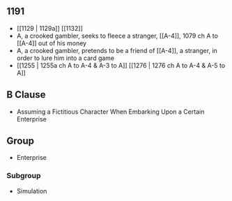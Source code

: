 ## 1191
- [[1129 | 1129a]] [[1132]] 
- A, a crooked gambler, seeks to fleece a stranger, [[A-4]], 1079 ch A to [[A-4]] out of his money
- A, a crooked gambler, pretends to be a friend of [[A-4]], a stranger, in order to lure him into a card game
- [[1255 | 1255a ch A to A-4 &amp; A-3 to A]] [[1276 | 1276 ch A to A-4 &amp; A-5 to A]] 

## B Clause
- Assuming a Fictitious Character When Embarking  Upon a Certain Enterprise

## Group
- Enterprise

### Subgroup
- Simulation

